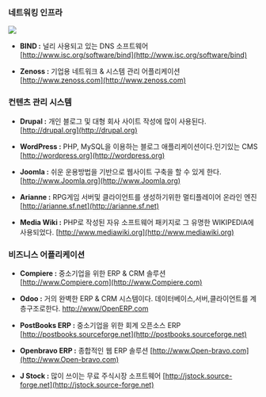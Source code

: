 ### 네트워킹 인프라

![](/assets/바인드.png)

* **BIND :** 널리 사용되고 있는 DNS 소프트웨어 [http://www.isc.org/software/bind](http://www.isc.org/software/bind)

* **Zenoss :** 기업용 네트워크 & 시스템 관리 어플리케이션 [http://www.zenoss.com](http://www.zenoss.com)

### 컨텐츠 관리 시스템

* **Drupal :** 개인 블로그 및 대형 회사 사이트 작성에 많이 사용된다. [http://drupal.org](http://drupal.org)

* **WordPress :** PHP, MySQL을 이용하는 블로그 애플리케이션이다.인기있는 CMS [http://wordpress.org](http://wordpress.org)

* **Joomla :** 쉬운 운용방법을 기반으로 웹사이트 구축을 할 수 있게 한다. [http://www.Joomla.org](http://www.Joomla.org)

* **Arianne :** RPG게임 서버및 클라이언트를 생성하기위한 멀티플레이어 온라인 엔진 [http://arianne.sf.net](http://arianne.sf.net)

* **Media Wiki :** PHP로 작성된 자유 소프트웨어 패키지로 그 유명한 WIKIPEDIA에 사용되었다. [http://www.mediawiki.org](http://www.mediawiki.org)

### 비즈니스 어플리케이션

* **Compiere :** 중소기업을 위한 ERP & CRM 솔루션 [http://www.Compiere.com](http://www.Compiere.com)

* **Odoo :** 거의 완벽한 ERP & CRM 시스템이다. 데이터베이스,서버,클라이언트를 계층구조로한다. [http://www/OpenERP.com](http://www/OpenERP.com)

* **PostBooks ERP :** 중소기업을 위한 회계 오픈소스 ERP [http://postbooks.sourceforge.net](http://postbooks.sourceforge.net)

* **Openbravo ERP :** 종합적인 웹 ERP 솔루션 [http://www.Open-bravo.com](http://www.Open-bravo.com)

* **J Stock :** 많이 쓰이는 무료 주식시장 소프트웨어 [http://jstock.source-forge.net](http://jstock.source-forge.net)





